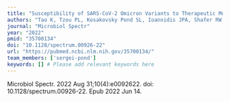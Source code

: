 ```yaml
---
title: "Susceptibility of SARS-CoV-2 Omicron Variants to Therapeutic Monoclonal Antibodies: Systematic Review and Meta-analysis"
authors: "Tao K, Tzou PL, Kosakovsky Pond SL, Ioannidis JPA, Shafer RW."
journal: "Microbiol Spectr"
year: "2022"
pmid: "35700134"
doi: "10.1128/spectrum.00926-22"
url: "https://pubmed.ncbi.nlm.nih.gov/35700134/"
team_members: ['sergei-pond']
keywords: [] # Please add relevant keywords here
---
```

Microbiol Spectr. 2022 Aug 31;10(4):e0092622. doi: 10.1128/spectrum.00926-22. Epub 2022 Jun 14.